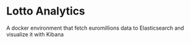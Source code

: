 # Lotto Analytics
A docker environment that fetch euromillions data to Elasticsearch and visualize it with Kibana
